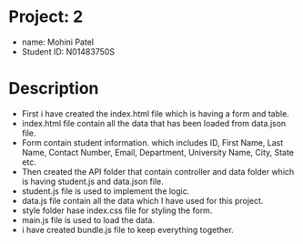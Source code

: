# Project: 2
- name: Mohini Patel
- Student ID: N01483750S

# Description
- First i have created the index.html file which is having a form and table.
- index.html file contain all the data that has been loaded from data.json file.
- Form contain student information. which includes ID, First Name, Last Name, Contact Number, Email, Department, University Name, City, State etc.
- Then created the API folder that contain controller and data folder which is having student.js and data.json file.
- student.js file is used to implement the logic.
- data.js file contain all the data which I have used for this project.
- style folder hase index.css file for styling the form.
- main.js file is used to load the data.
- i have created bundle.js file to keep everything together.